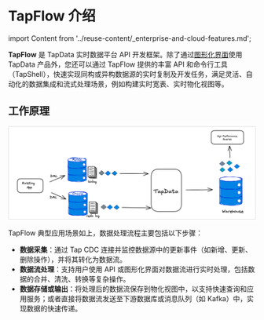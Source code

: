 # TapFlow 介绍

import Content from '../reuse-content/_enterprise-and-cloud-features.md';

<Content />

**TapFlow** 是 TapData 实时数据平台 API 开发框架。除了通过[图形化界面](../user-guide/data-development/create-task.md)使用 TapData 产品外，您还可以通过 TapFlow 提供的丰富 API 和命令行工具（TapShell），快速实现同构或异构数据源的实时复制及开发任务，满足灵活、自动化的数据集成和流式处理场景，例如构建实时宽表、实时物化视图等。

## 工作原理

![TapFlow 工作原理](../images/tapflow_introduction.png)

TapFlow 典型应用场景如上，数据处理流程主要包括以下步骤：

- **数据采集**：通过 Tap CDC 连接并监控数据源中的更新事件（如新增、更新、删除操作），并将其转化为数据流。
- **数据流处理**：支持用户使用 API 或图形化界面对数据流进行实时处理，包括数据的合并、清洗、转换等复杂操作。
- **数据存储或输出**：将处理后的数据流保存到物化视图中，以支持快速查询和应用服务；或者直接将数据流发送至下游数据库或消息队列（如 Kafka）中，实现数据的快速传递。

